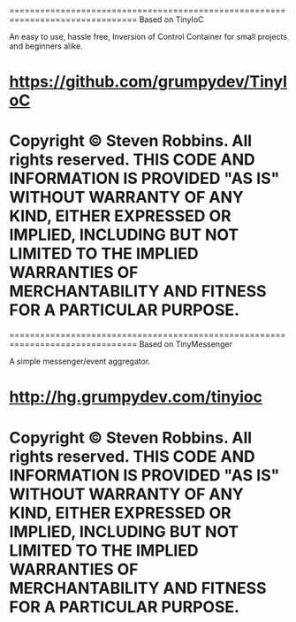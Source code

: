 ﻿===============================================================================
Based on TinyIoC

An easy to use, hassle free, Inversion of Control Container for small projects
and beginners alike.

https://github.com/grumpydev/TinyIoC
===============================================================================
Copyright © Steven Robbins.  All rights reserved.
THIS CODE AND INFORMATION IS PROVIDED "AS IS" WITHOUT WARRANTY
OF ANY KIND, EITHER EXPRESSED OR IMPLIED, INCLUDING BUT NOT
LIMITED TO THE IMPLIED WARRANTIES OF MERCHANTABILITY AND
FITNESS FOR A PARTICULAR PURPOSE.
===============================================================================



===============================================================================
Based on TinyMessenger

A simple messenger/event aggregator.

http://hg.grumpydev.com/tinyioc
===============================================================================
Copyright © Steven Robbins.  All rights reserved.
THIS CODE AND INFORMATION IS PROVIDED "AS IS" WITHOUT WARRANTY
OF ANY KIND, EITHER EXPRESSED OR IMPLIED, INCLUDING BUT NOT
LIMITED TO THE IMPLIED WARRANTIES OF MERCHANTABILITY AND
FITNESS FOR A PARTICULAR PURPOSE.
===============================================================================
